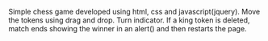 Simple chess game developed using html, css and javascript(jquery). Move the tokens using drag and drop. Turn indicator. If a king token is deleted, match ends showing the winner in an alert() and then restarts the page.
